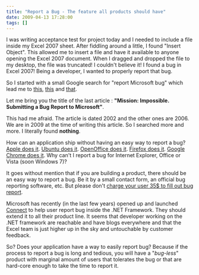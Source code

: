 ```yaml
---
title: "Report a Bug - The feature all products should have"
date: 2009-04-13 17:28:00
tags: []
---
```


I was writing acceptance test for project today and I needed to include a file inside my Excel 2007 sheet. After fiddling around a little, I found "Insert Object". This allowed me to insert a file and have it available to anyone opening the Excel 2007 document. When I dragged and dropped the file to my desktop, the file was truncated! I couldn't believe it! I found a bug in Excel 2007! Being a developer, I wanted to properly report that bug.

So I started with a small Google search for "report Microsoft bug" which lead me to [this](http://weblog.timaltman.com/archive/2006/03/22/reporting-bugs-microsoft), [this](http://blogs.msdn.com/astebner/archive/2005/08/13/451338.aspx) and [that](http://www.oreillynet.com/mac/blog/2002/06/mission_impossible_submitting.html).

Let me bring you the title of the last article : **"Mission: Impossible. Submitting a Bug Report to Microsoft"**.

This had me afraid. The article is dated 2002 and the other ones are 2006\. We are in 2009 at the time of writing this article. So I searched more and more. I literally found **nothing**.

How can an application ship without having an easy way to report a bug? [Apple does it](http://www.apple.com/feedback/macosx.html). [Ubuntu does it](https://help.ubuntu.com/community/ReportingBugs). [OpenOffice does it](http://qa.openoffice.org/issue_handling/submission_gateway.html). [Firefox does it](https://developer.mozilla.org/en/Bug_writing_guidelines#Reporting_a_New_Bug). [Google Chrome does it](http://www.google.com/support/chrome/bin/answer.py?hl=en&amp;answer=95760). Why can't I report a bug for Internet Explorer, Office or Vista (soon Windows 7)?

It goes without mention that if you are building a product, there should be an easy way to report a bug. Be it by a small contact form, an official bug reporting software, etc. But please don't [charge your user 35$ to fill out bug report](http://weblog.timaltman.com/archive/2006/03/22/reporting-bugs-microsoft).

Microsoft has recently (in the last few years) opened up and launched [Connect](http://connect.microsoft.com) to help user report bug inside the .NET Framework. They should extend it to all their product line. It seems that developer working on the .NET framework are reachable and have blogs everywhere and that the Excel team is just higher up in the sky and untouchable by customer feedback.

So? Does your application have a way to easily report bug? Because if the process to report a bug is long and tedious, you will have a "_bug-less_" product with marginal amount of users that tolerates the bug or that are hard-core enough to take the time to report it.

